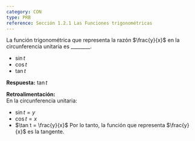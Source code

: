 ```yaml
---
category: CON
type: PRB  
reference: Sección 1.2.1 Las Funciones trigonométricas  
---
```


La función trigonométrica que representa la razón $\frac{y}{x}$ en la circunferencia unitaria es \_\_\_\_\_\_\_\_.  

- $\sin t$  
- $\cos t$  
- $\tan t$  

**Respuesta:** $\tan t$

**Retroalimentación:**  
En la circunferencia unitaria:  
- $\sin t = y$  
- $\cos t = x$  
- $\tan t = \frac{y}{x}$ Por lo tanto, la función que representa $\frac{y}{x}$ es la tangente.
